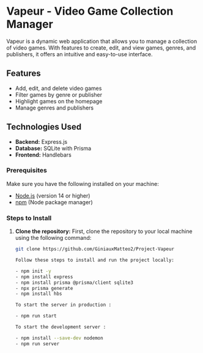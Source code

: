 # Vapeur - Video Game Collection Manager

Vapeur is a dynamic web application that allows you to manage a collection of video games. With features to create, edit, and view games, genres, and publishers, it offers an intuitive and easy-to-use interface.

## Features

- Add, edit, and delete video games
- Filter games by genre or publisher
- Highlight games on the homepage
- Manage genres and publishers

## Technologies Used

- **Backend:** Express.js
- **Database:** SQLite with Prisma
- **Frontend:** Handlebars


### Prerequisites

Make sure you have the following installed on your machine:
- [Node.js](https://nodejs.org/) (version 14 or higher)
- [npm](https://www.npmjs.com/) (Node package manager)

### Steps to Install

1. **Clone the repository:**
   First, clone the repository to your local machine using the following command:
   ```bash
   git clone https://github.com/GiniauxMatteo2/Project-Vapeur

   Follow these steps to install and run the project locally:

   - npm init -y
   - npm install express
   - npm install prisma @prisma/client sqlite3
   - npx prisma generate
   - npm install hbs

   To start the server in production :

   - npm run start

   To start the development server :
   
   - npm install --save-dev nodemon
   - npm run server
